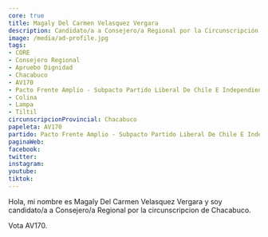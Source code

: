 ```yaml
---
core: true
title: Magaly Del Carmen Velasquez Vergara
description: Candidato/a a Consejero/a Regional por la Circunscripción de Chacabuco
image: /media/ad-profile.jpg
tags:
- CORE
- Consejero Regional
- Apruebo Dignidad
- Chacabuco
- AV170
- Pacto Frente Amplio - Subpacto Partido Liberal De Chile E Independientes - Independientes
- Colina
- Lampa
- Tiltil
circunscripcionProvincial: Chacabuco
papeleta: AV170
partido: Pacto Frente Amplio - Subpacto Partido Liberal De Chile E Independientes - Independientes
paginaWeb:
facebook:
twitter:
instagram:
youtube:
tiktok:
---
```

Hola, mi nombre es Magaly Del Carmen Velasquez Vergara y soy candidato/a a Consejero/a Regional por la circunscripcion de Chacabuco.

Vota AV170.
